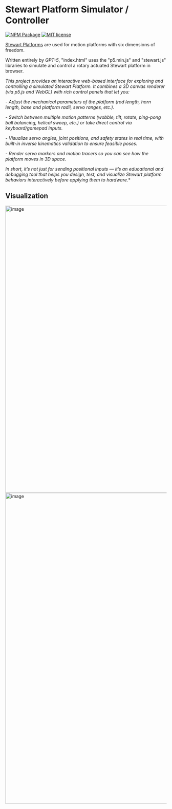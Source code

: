 # Stewart Platform Simulator / Controller

[![NPM Package](https://img.shields.io/npm/v/stewart.svg?style=flat)](https://npmjs.org/package/stewart "View this project on npm")
[![MIT license](http://img.shields.io/badge/license-MIT-brightgreen.svg)](http://opensource.org/licenses/MIT)


[Stewart Platforms](https://raw.org/research/inverse-kinematics-of-a-stewart-platform/) are used for motion platforms with six dimensions of freedom.

Written entirely by *GPT-5*, "index.html" uses the "p5.min.js" and "stewart.js" libraries to simulate and control a rotary actuated Stewart platform in browser. 


*This project provides an interactive web-based interface for exploring and controlling a simulated Stewart Platform. It combines a 3D canvas renderer (via p5.js and WebGL) with rich control panels that let you:*

*- Adjust the mechanical parameters of the platform (rod length, horn length, base and platform radii, servo ranges, etc.).*

*- Switch between multiple motion patterns (wobble, tilt, rotate, ping-pong ball balancing, helical sweep, etc.) or take direct control via         keyboard/gamepad inputs.*

*- Visualize servo angles, joint positions, and safety states in real time, with built-in inverse kinematics validation to ensure feasible poses.*

*- Render servo markers and motion tracers so you can see how the platform moves in 3D space.*

*In short, it’s not just for sending positional inputs — it’s an educational and debugging tool that helps you design, test, and visualize Stewart platform behaviors interactively before applying them to hardware.**

## Visualization

<img width="1351" height="894" alt="image" src="https://github.com/user-attachments/assets/23c0aa81-e359-4d42-978b-010c2be4f4ab" />
<img width="1613" height="968" alt="image" src="https://github.com/user-attachments/assets/1927c2b0-91b1-473f-b0d6-e376f2ef8fdb" />

